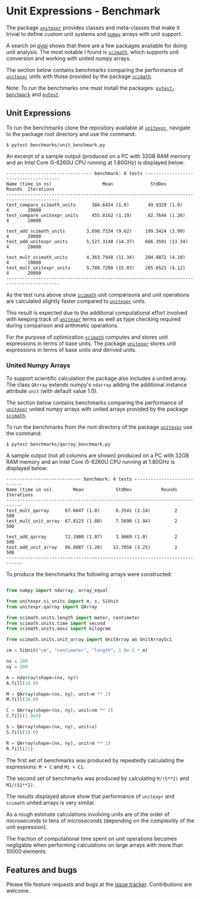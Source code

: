 # Unit Expressions - Benchmark

The package [`unitexpr`][unitexpr] provides classes and meta-classes that
make it trivial to define custom unit systems and [`numpy`][numpy] arrays
with unit support.

A search on [pypi][pypi] shows that there are a few packages available
for doing unit analysis. The most notable I found is [`scimath`][scimath],
which supports unit conversion and working with united numpy arrays.

The section below contains benchmarks comparing the performance of
[`unitexpr`][unitexpr] units with those provided by the
package [`scimath`][scimath].

Note: To run the benchmarks one must install the packages:
[`pytest-benchmark`][pytest-benchmark] and [`pytest`][pytest].


## Unit Expressions

To run the benchmarks clone the repository available at
[`unitexpr`][unitexpr], navigate to the package root directory
and use the command:
```Console
$ pytest benchmarks/unit_benchmark.py
```

An excerpt of a sample output (produced on a PC with 32GB RAM memory
and an Intel Core i5-6260U CPU running at 1.80GHz) is displayed below:

```Console
-------------------------------- benchmark: 6 tests --------------------------------------
Name (time in ns)                   Mean              StdDev            Rounds  Iterations
------------------------------------------------------------------------------------------
test_compare_scimath_units      384.6454 (1.0)       49.9329 (1.0)           4       20000
test_compare_unitexpr_units     455.8162 (1.19)      62.7644 (1.26)          4       20000

test_add_scimath_units        3,698.7334 (9.62)     199.3424 (3.99)          4       20000
test_add_unitexpr_units       5,527.3140 (14.37)    666.3501 (13.34)         4       20000

test_mult_scimath_units       4,363.7948 (11.34)    204.8872 (4.10)          4       20000
test_mult_unitexpr_units      5,780.7208 (15.03)    205.6521 (4.12)          4       20000
------------------------------------------------------------------------------------------
```

As the test runs above show [`scimath`][scimath] unit comparisons and unit
operations are calculated slightly faster compared to [`unitexpr`][unitexpr] units.

This result is expected due to the additional computational effort
involved with keeping track of [`unitexpr`][unitexpr] terms as
well as type checking required
during comparison and arithmetic operations.

For the purpose of optimization [`scimath`][scimath] computes and stores unit
expressions in terms of base units. The package
[`unitexpr`][unitexpr] stores unit expressions in terms of
base units *and* derived units.


### United Numpy Arrays

To support scientific calculation
the package also includes a united array.
The class `QArray`
extends numpy's `ndarray` adding the additional
instance attribute `unit` (with default value 1.0).

The section below contains benchmarks comparing the performance of
[`unitexpr`][unitexpr] united numpy arrays with united arrays
provided by the package [`scimath`][scimath].

To run the benchmarks from the root directory of the
 package [`unitexpr`][unitexpr] use the command:
```Console
$ pytest benchmarks/qarray_benchmark.py
```

A sample output (not all columns are shown) produced on a PC with 32GB RAM memory
and an Intel Core i5-6260U CPU running at 1.80GHz is displayed below:

```Console
---------------------------- benchmark: 4 tests ----------------------------
Name (time in us)        Mean            StdDev           Rounds  Iterations
----------------------------------------------------------------------------
test_mult_qarray      67.6647 (1.0)      8.3541 (2.14)         2         500
test_mult_unit_array  67.8123 (1.00)     7.5690 (1.94)         2         500

test_add_qarray       72.1900 (1.07)     3.9069 (1.0)          2         500
test_add_unit_array   86.6087 (1.28)    12.7050 (3.25)         2         500
----------------------------------------------------------------------------
```

To produce the benchmarks the following arrays were constructed:
``` python

from numpy import ndarray, array_equal

from unitexpr.si_units import m, s, SiUnit
from unitexpr.qarray import QArray

from scimath.units.length import meter, centimeter
from scimath.units.time import second
from scimath.units.mass import kilogram

from scimath.units.unit_array import UnitArray as UnitArraySci

cm = SiUnit("cm", "centimeter", "length", 1.0e-2 * m)

nx = 200
ny = 200

A = ndarray(shape=(nx, ny))
A.fill(10.0)

M = QArray(shape=(nx, ny), unit=m ** 2)
M.fill(10.0)

C = QArray(shape=(nx, ny), unit=cm ** 2)
C.fill(1.0e4)

S = QArray(shape=(nx, ny), unit=s)
S.fill(10.0)

R = QArray(shape=(nx, ny), unit=m ** 2)
R.fill(11)
```

The first set of benchmarks was produced by repeatedly calculating the
expressions: `M + C` and `M1 + C1`.

The second set of benchmarks was produced by calculating
`M/(S**2)` and `M1/(S1**2)`.


The results displayed above show that performance of
`unitexpr` and `scimath` united arrays is very similar.

As a rough estimate calculations involving units are of the order of microseconds to
tens of microseconds (depending on the complexitiy of the unit expression).

The fraction of computational time spent on unit operations becomes negligable
when performing calculations on large arrays with more than 10000 elements.



## Features and bugs

Please file feature requests and bugs at the [issue tracker].
Contributions are welcome.

[issue tracker]: https://github.com/simphotonics/unitexpr/issues

[numpy]: https://pypi.org/project/numpy/

[pypi]: https:://pypi.org

[pytest]: https://pypi.org/project/pytest/

[pytest-benchmark]: https://pypi.org/project/pytest-benchmark/

[scimath]: https://pypi.org/project/scimath

[unitexpr]: https://github.com/simphotonics/unitexpr